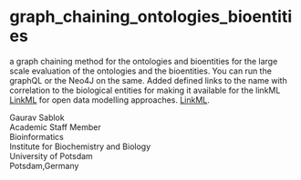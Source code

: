 # graph_chaining_ontologies_bioentities
a graph chaining method for the ontologies and bioentities for the large scale evaluation of the ontologies and the bioentities. You can run the graphQL or the Neo4J on the same. Added defined links to the name with correlation to the biological entities for making it available for the linkML [LinkML](https://github.com/linkml/linkml) for open data modelling approaches. [LinkML](https://linkml.io/).

Gaurav Sablok \
Academic Staff Member \
Bioinformatics \
Institute for Biochemistry and Biology \
University of Potsdam \
Potsdam,Germany
